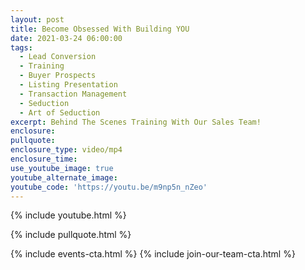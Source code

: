 ```yaml
---
layout: post
title: Become Obsessed With Building YOU
date: 2021-03-24 06:00:00
tags:
  - Lead Conversion
  - Training
  - Buyer Prospects
  - Listing Presentation
  - Transaction Management
  - Seduction
  - Art of Seduction
excerpt: Behind The Scenes Training With Our Sales Team!
enclosure:
pullquote:
enclosure_type: video/mp4
enclosure_time:
use_youtube_image: true
youtube_alternate_image:
youtube_code: 'https://youtu.be/m9np5n_nZeo'
---
```

{% include youtube.html %}

{% include pullquote.html %}

{% include events-cta.html %} {% include join-our-team-cta.html %}
